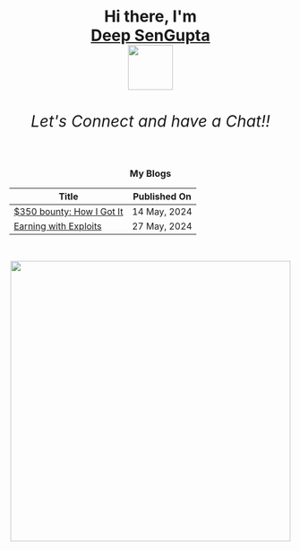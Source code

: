 <h1><div align="center">
  Hi there, I'm <br><a href="https://ayo.so/deepseng" rel="me">Deep SenGupta</a><br><img src="https://media.giphy.com/media/v1.Y2lkPTc5MGI3NjExZWxmZmk3MzNiMzVoNDIwaG16ZjNtbGJkb253ajFobG16dndqY2gyYiZlcD12MV9pbnRlcm5hbF9naWZfYnlfaWQmY3Q9cw/Ll22OhMLAlVDb8UQWe/giphy.gif" width="80">
  <h6>Let's Connect and have a Chat!!</h6>
</div></h1>


<div align="center">

### My Blogs

| Title | Published On |
| ----- | ------------ |
| [$350 bounty: How I Got It](https://medium.com/@deepseng/350-bounty-how-i-got-it-broken-linked-hijacked-31bfbc15ac0e) | 14 May, 2024 |
| [Earning with Exploits](https://deepseng.medium.com/earning-with-exploits-the-bug-bounty-journey-9d864743c011) | 27 May, 2024 |
</div><br>

<p align="center">
  <img width="500" src="https://gifdb.com/images/high/shinchan-peace-laughing-v23yiyoz8ywgmujr.gif">
</p>
